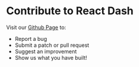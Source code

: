 # Contribute to React Dash

Visit our [Github Page](https://github.com/NuCivic/react-dashboard) to:
* Report a bug
* Submit a patch or pull request
* Suggest an improvement
* Show us what you have built!
